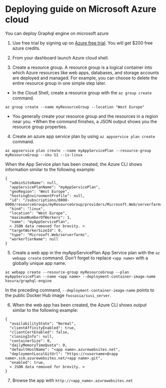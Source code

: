 # Deploying guide on Microsoft Azure cloud
You can deploy Graphql engine on microsoft azure


1. Use free trial by signing up on [Azure free trial](https://azure.microsoft.com/en-in/free/). You will get $200 free azure credits.

2. From your dashboard launch Azure cloud shell.

3. Create a resource group. A resource group is a logical container into which Azure resources like web apps, databases, and storage accounts are deployed and managed. For example, you can choose to delete the entire resource group in one simple step later.
* In the Cloud Shell, create a resource group with the `az group create` command.

```
az group create --name myResourceGroup --location "West Europe"
```

* You generally create your resource group and the resources in a region near you.
*When the command finishes, a JSON output shows you the resource group properties.

4. Create an azure app service plan by using `az appservice plan create` command.
```
az appservice plan create --name myAppServicePlan --resource-group myResourceGroup --sku S1 --is-linux
```

When the App Service plan has been created, the Azure CLI shows information similar to the following example:

```
{ 
  "adminSiteName": null,
  "appServicePlanName": "myAppServicePlan",
  "geoRegion": "West Europe",
  "hostingEnvironmentProfile": null,
  "id": "/subscriptions/0000-0000/resourceGroups/myResourceGroup/providers/Microsoft.Web/serverfarms/myAppServicePlan",
  "kind": "linux",
  "location": "West Europe",
  "maximumNumberOfWorkers": 1,
  "name": "myAppServicePlan",
  < JSON data removed for brevity. >
  "targetWorkerSizeId": 0,
  "type": "Microsoft.Web/serverfarms",
  "workerTierName": null
}
```

5. Create a web app in the myAppServicePlan App Service plan with the `az webapp create` command. Don't forget to replace `<app name>` with a globally unique app name.
```
az webapp create --resource-group myResourceGroup --plan myAppServicePlan --name <app name> --deployment-container-image-name hasura/graphql-engine
```
In the preceding command, `--deployment-container-image-name` points to the public Docker Hub image `fossasia/susi_server`.

6. When the web app has been created, the Azure CLI shows output similar to the following example:

```
{
  "availabilityState": "Normal",
  "clientAffinityEnabled": true,
  "clientCertEnabled": false,
  "cloningInfo": null,
  "containerSize": 0,
  "dailyMemoryTimeQuota": 0,
  "defaultHostName": "<app name>.azurewebsites.net",
  "deploymentLocalGitUrl": "https://<username>@<app name>.scm.azurewebsites.net/<app name>.git",
  "enabled": true,
  < JSON data removed for brevity. >
}
```
7. Browse the app with `http://<app_name>.azurewebsites.net`
